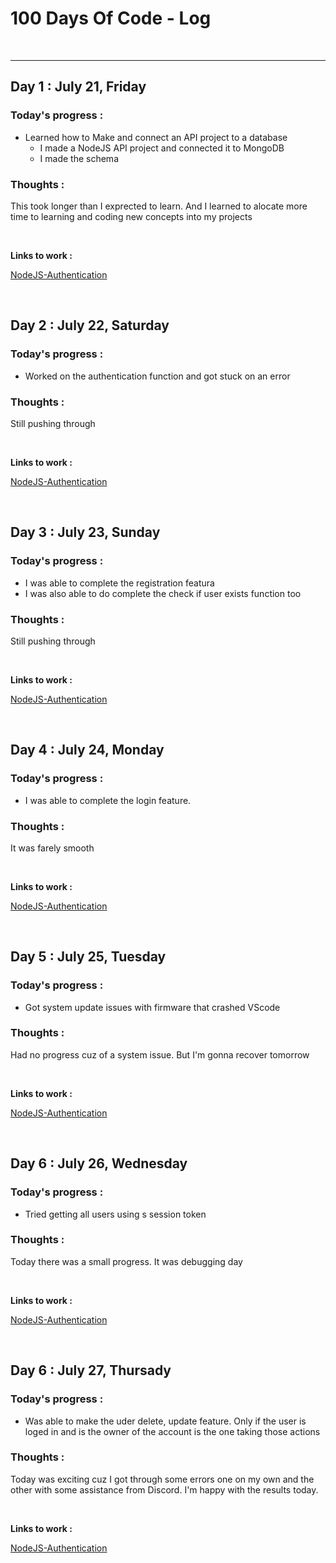 # 100 Days Of Code - Log
<br>

---

## Day 1 : July 21, Friday

### **Today's progress :**
- Learned how to Make and connect an API project to a database
    - I made a NodeJS API project and connected it to MongoDB
    - I made the schema

### **Thoughts :**
This took longer than I exprected to learn. And I learned to alocate more time to learning and coding new concepts into my projects

<br>

**Links to work :** 

[NodeJS-Authentication](https://github.com/Mark-Muchiri/NodeJS-Authentication)

<br>


## Day 2 : July 22, Saturday

### **Today's progress :**
- Worked on the authentication function and got stuck on an error

### **Thoughts :**
Still pushing through

<br>

**Links to work :** 

[NodeJS-Authentication](https://github.com/Mark-Muchiri/NodeJS-Authentication)

<br>


## Day 3 : July 23, Sunday

### **Today's progress :**
- I was able to complete the registration featura
- I was also able to do complete the check if user exists function too

### **Thoughts :**
Still pushing through

<br>

**Links to work :** 

[NodeJS-Authentication](https://github.com/Mark-Muchiri/NodeJS-Authentication)

<br>


## Day 4 : July 24, Monday

### **Today's progress :**
- I was able to complete the login feature.

### **Thoughts :**
It was farely smooth

<br>

**Links to work :** 

[NodeJS-Authentication](https://github.com/Mark-Muchiri/NodeJS-Authentication)

<br>


## Day 5 : July 25, Tuesday

### **Today's progress :**
- Got system update issues with firmware that crashed VScode

### **Thoughts :**
Had no progress cuz of a system issue. But I'm gonna recover tomorrow

<br>

**Links to work :** 

[NodeJS-Authentication](https://github.com/Mark-Muchiri/NodeJS-Authentication)

<br>


## Day 6 : July 26, Wednesday

### **Today's progress :**
- Tried getting all users using s session token

### **Thoughts :**
Today there was a small progress. It was debugging day

<br>

**Links to work :** 

[NodeJS-Authentication](https://github.com/Mark-Muchiri/NodeJS-Authentication)

<br>

## Day 6 : July 27, Thursady

### **Today's progress :**
- Was able to make the uder delete, update feature. Only if the user is loged in and is the owner of the account is the one taking those actions

### **Thoughts :**
Today was exciting cuz I got through some errors one on my own and the other with some assistance from Discord. I'm happy with the results today.

<br>

**Links to work :** 

[NodeJS-Authentication](https://github.com/Mark-Muchiri/NodeJS-Authentication)

<br>